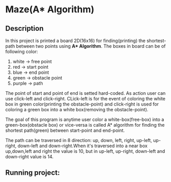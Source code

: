# Maze(A* Algorithm)

## Description
In this project is printed a board 2D(16x16) for finding(printing) the shortest-path between two points using **A\* Algorithm**. The boxes in board can be of following color:
1. white   -> free point
2. red     -> start point
3. blue    -> end point
4. green   -> obstacle point
5. purple  -> path

The point of start and point of end is setted hard-coded. As action user can use click-left and click-right. CLick-left is for the event of coloring the white box in green color(printing the obstacle-point) 
and click-right is used for coloring a green box into a white box(removing the obstacle-point). 

The goal of this program is anytime user color  a white-box(free-box) into a green-box(obstacle box) or vice-versa is called A* algorithm for finding the shortest path(green) between start-point and end-point.
<p>The path can be traversed in 8 direction: up, down, left, right, up-left, up-right, down-left and down-right.When it's traversed into a near box up,down,left and right the value is 10, 
  but in up-left, up-right, down-left and down-right value is 14.    </p>

## Running project:
